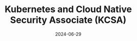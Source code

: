 ---
title: Kubernetes and Cloud Native Security Associate (KCSA)
date: 2024-06-29
external_link: https://www.credly.com/badges/ba02599c-4a63-4a80-8ce2-8493de5bf604
tags:
  - Kubernetes
  - CNCF
---